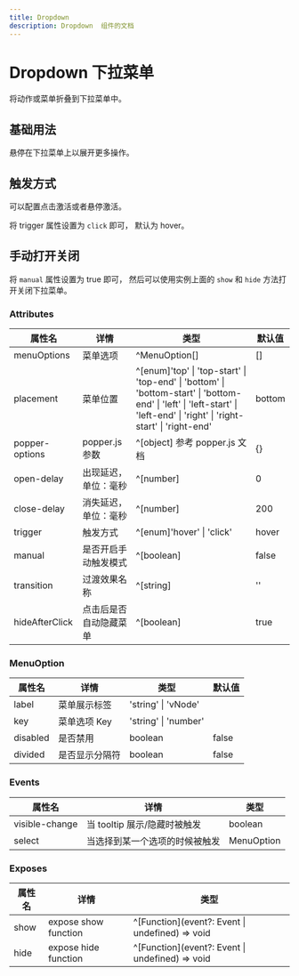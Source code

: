 ```yaml
---
title: Dropdown
description: Dropdown  组件的文档
---
```


# Dropdown 下拉菜单

将动作或菜单折叠到下拉菜单中。

## 基础用法

悬停在下拉菜单上以展开更多操作。

<preview path="../demo/Dropdown/Basic.vue" title="基础用法"></preview>

## 触发方式

可以配置点击激活或者悬停激活。

将 trigger 属性设置为 `click` 即可， 默认为 hover。

<preview path="../demo/Dropdown/Trigger.vue"></preview>

## 手动打开关闭

将 `manual` 属性设置为 true 即可， 然后可以使用实例上面的 `show` 和 `hide` 方法打开关闭下拉菜单。

<preview path="../demo/Dropdown/Manual.vue"></preview>

### Attributes

| 属性名         | 详情                   | 类型                                                                                                                                                                      | 默认值 |
| -------------- | ---------------------- | ------------------------------------------------------------------------------------------------------------------------------------------------------------------------- | ------ |
| menuOptions    | 菜单选项               | ^MenuOption[]                                                                                                                                                             | []     |
| placement      | 菜单位置               | ^[enum]'top' \| 'top-start' \| 'top-end' \| 'bottom' \| 'bottom-start' \| 'bottom-end' \| 'left' \| 'left-start' \| 'left-end' \| 'right' \| 'right-start' \| 'right-end' | bottom |
| popper-options | popper.js 参数         | ^[object] 参考 popper.js 文档                                                                                                                                             | {}     |
| open-delay     | 出现延迟，单位：毫秒   | ^[number]                                                                                                                                                                 | 0      |
| close-delay    | 消失延迟，单位：毫秒   | ^[number]                                                                                                                                                                 | 200    |
| trigger        | 触发方式               | ^[enum]'hover' \| 'click'                                                                                                                                                 | hover  |
| manual         | 是否开启手动触发模式   | ^[boolean]                                                                                                                                                                | false  |
| transition     | 过渡效果名称           | ^[string]                                                                                                                                                                 | ''     |
| hideAfterClick | 点击后是否自动隐藏菜单 | ^[boolean]                                                                                                                                                                | true   |

### MenuOption

| 属性名   | 详情           | 类型                 | 默认值 |
| -------- | -------------- | -------------------- | ------ |
| label    | 菜单展示标签   | 'string' \| 'vNode'  |        |
| key      | 菜单选项 Key   | 'string' \| 'number' |        |
| disabled | 是否禁用       | boolean              | false  |
| divided  | 是否显示分隔符 | boolean              | false  |

### Events

| 属性名         | 详情                           | 类型       |
| -------------- | ------------------------------ | ---------- |
| visible-change | 当 tooltip 展示/隐藏时被触发   | boolean    |
| select         | 当选择到某一个选项的时候被触发 | MenuOption |

### Exposes

| 属性名 | 详情                 | 类型                                            |
| ------ | -------------------- | ----------------------------------------------- |
| show   | expose show function | ^[Function](event?: Event \| undefined) => void |
| hide   | expose hide function | ^[Function](event?: Event \| undefined) => void |
